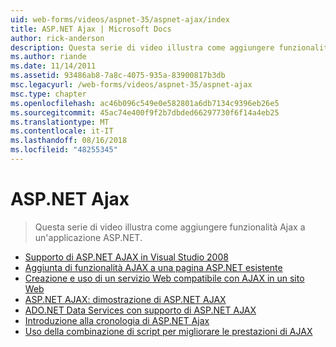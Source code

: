 ```yaml
---
uid: web-forms/videos/aspnet-35/aspnet-ajax/index
title: ASP.NET Ajax | Microsoft Docs
author: rick-anderson
description: Questa serie di video illustra come aggiungere funzionalità Ajax a un'applicazione ASP.NET.
ms.author: riande
ms.date: 11/14/2011
ms.assetid: 93486ab8-7a8c-4075-935a-83900817b3db
msc.legacyurl: /web-forms/videos/aspnet-35/aspnet-ajax
msc.type: chapter
ms.openlocfilehash: ac46b096c549e0e582801a6db7134c9396eb26e5
ms.sourcegitcommit: 45ac74e400f9f2b7dbded66297730f6f14a4eb25
ms.translationtype: MT
ms.contentlocale: it-IT
ms.lasthandoff: 08/16/2018
ms.locfileid: "48255345"
---
```

<a name="aspnet-ajax"></a>ASP.NET Ajax
====================
> Questa serie di video illustra come aggiungere funzionalità Ajax a un'applicazione ASP.NET.


- [Supporto di ASP.NET AJAX in Visual Studio 2008](aspnet-ajax-support-in-visual-studio-2008.md)
- [Aggiunta di funzionalità AJAX a una pagina ASP.NET esistente](adding-ajax-functionality-to-an-existing-aspnet-page.md)
- [Creazione e uso di un servizio Web compatibile con AJAX in un sito Web](creating-and-using-an-ajax-enabled-web-service-in-a-web-site.md)
- [ASP.NET AJAX: dimostrazione di ASP.NET AJAX](aspnet-ajax-a-demonstration-of-aspnet-ajax.md)
- [ADO.NET Data Services con supporto di ASP.NET AJAX](adonet-data-services-with-aspnet-ajax-support.md)
- [Introduzione alla cronologia di ASP.NET Ajax](introduction-to-aspnet-ajax-history.md)
- [Uso della combinazione di script per migliorare le prestazioni di AJAX](using-script-combining-to-improve-ajax-performance.md)
